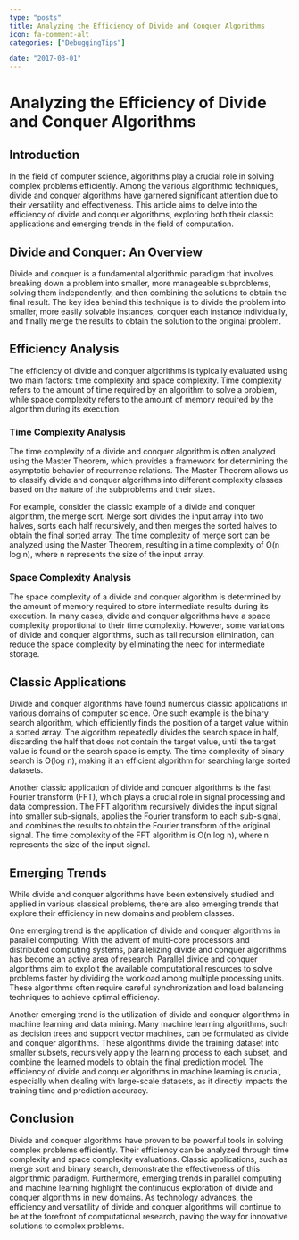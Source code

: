 ```yaml
---
type: "posts"
title: Analyzing the Efficiency of Divide and Conquer Algorithms
icon: fa-comment-alt
categories: ["DebuggingTips"]

date: "2017-03-01"
---
```




# Analyzing the Efficiency of Divide and Conquer Algorithms

## Introduction

In the field of computer science, algorithms play a crucial role in solving complex problems efficiently. Among the various algorithmic techniques, divide and conquer algorithms have garnered significant attention due to their versatility and effectiveness. This article aims to delve into the efficiency of divide and conquer algorithms, exploring both their classic applications and emerging trends in the field of computation.

## Divide and Conquer: An Overview

Divide and conquer is a fundamental algorithmic paradigm that involves breaking down a problem into smaller, more manageable subproblems, solving them independently, and then combining the solutions to obtain the final result. The key idea behind this technique is to divide the problem into smaller, more easily solvable instances, conquer each instance individually, and finally merge the results to obtain the solution to the original problem.

## Efficiency Analysis

The efficiency of divide and conquer algorithms is typically evaluated using two main factors: time complexity and space complexity. Time complexity refers to the amount of time required by an algorithm to solve a problem, while space complexity refers to the amount of memory required by the algorithm during its execution.

### Time Complexity Analysis

The time complexity of a divide and conquer algorithm is often analyzed using the Master Theorem, which provides a framework for determining the asymptotic behavior of recurrence relations. The Master Theorem allows us to classify divide and conquer algorithms into different complexity classes based on the nature of the subproblems and their sizes.

For example, consider the classic example of a divide and conquer algorithm, the merge sort. Merge sort divides the input array into two halves, sorts each half recursively, and then merges the sorted halves to obtain the final sorted array. The time complexity of merge sort can be analyzed using the Master Theorem, resulting in a time complexity of O(n log n), where n represents the size of the input array.

### Space Complexity Analysis

The space complexity of a divide and conquer algorithm is determined by the amount of memory required to store intermediate results during its execution. In many cases, divide and conquer algorithms have a space complexity proportional to their time complexity. However, some variations of divide and conquer algorithms, such as tail recursion elimination, can reduce the space complexity by eliminating the need for intermediate storage.

## Classic Applications

Divide and conquer algorithms have found numerous classic applications in various domains of computer science. One such example is the binary search algorithm, which efficiently finds the position of a target value within a sorted array. The algorithm repeatedly divides the search space in half, discarding the half that does not contain the target value, until the target value is found or the search space is empty. The time complexity of binary search is O(log n), making it an efficient algorithm for searching large sorted datasets.

Another classic application of divide and conquer algorithms is the fast Fourier transform (FFT), which plays a crucial role in signal processing and data compression. The FFT algorithm recursively divides the input signal into smaller sub-signals, applies the Fourier transform to each sub-signal, and combines the results to obtain the Fourier transform of the original signal. The time complexity of the FFT algorithm is O(n log n), where n represents the size of the input signal.

## Emerging Trends

While divide and conquer algorithms have been extensively studied and applied in various classical problems, there are also emerging trends that explore their efficiency in new domains and problem classes.

One emerging trend is the application of divide and conquer algorithms in parallel computing. With the advent of multi-core processors and distributed computing systems, parallelizing divide and conquer algorithms has become an active area of research. Parallel divide and conquer algorithms aim to exploit the available computational resources to solve problems faster by dividing the workload among multiple processing units. These algorithms often require careful synchronization and load balancing techniques to achieve optimal efficiency.

Another emerging trend is the utilization of divide and conquer algorithms in machine learning and data mining. Many machine learning algorithms, such as decision trees and support vector machines, can be formulated as divide and conquer algorithms. These algorithms divide the training dataset into smaller subsets, recursively apply the learning process to each subset, and combine the learned models to obtain the final prediction model. The efficiency of divide and conquer algorithms in machine learning is crucial, especially when dealing with large-scale datasets, as it directly impacts the training time and prediction accuracy.

## Conclusion

Divide and conquer algorithms have proven to be powerful tools in solving complex problems efficiently. Their efficiency can be analyzed through time complexity and space complexity evaluations. Classic applications, such as merge sort and binary search, demonstrate the effectiveness of this algorithmic paradigm. Furthermore, emerging trends in parallel computing and machine learning highlight the continuous exploration of divide and conquer algorithms in new domains. As technology advances, the efficiency and versatility of divide and conquer algorithms will continue to be at the forefront of computational research, paving the way for innovative solutions to complex problems.
